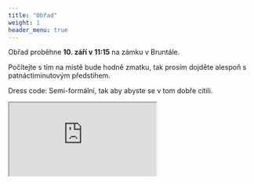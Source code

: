 ```yaml
---
title: "Obřad"
weight: 1
header_menu: true
---
```


Obřad proběhne **10. září v 11:15** na zámku v Bruntále.

Počítejte s tím na místě bude hodně zmatku, tak prosím dojděte alespoň s patnáctiminutovým předstihem. 

Dress code: Semi-formální, tak aby abyste se v tom dobře cítili.

<iframe id="ceremonyMap" src="https://www.google.com/maps/embed?pb=!1m18!1m12!1m3!1d16287.992756941594!2d17.46748072546723!3d49.98889764480976!2m3!1f0!2f0!3f0!3m2!1i1024!2i768!4f13.1!3m3!1m2!1s0x4712284e18f3a143%3A0x9d2f77a711ce7161!2zWsOhbWVrIHYgQnJ1bnTDoWxl!5e0!3m2!1scs!2scz!4v1658702147436!5m2!1scs!2scz" allowfullscreen="" loading="lazy" referrerpolicy="no-referrer-when-downgrade" class="map"></iframe>